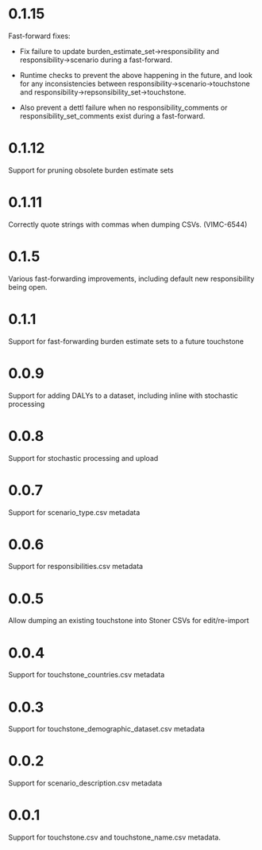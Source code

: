 # 0.1.15

Fast-forward fixes:

  * Fix failure to update burden_estimate_set->responsibility 
    and responsibility->scenario during a fast-forward.

  * Runtime checks to prevent the above happening in the future, and look for any inconsistencies
    between responsibility->scenario->touchstone and responsibility->repsonsibility_set->touchstone.

  * Also prevent a dettl failure when no responsibility_comments or responsibility_set_comments exist
    during a fast-forward.

# 0.1.12

Support for pruning obsolete burden estimate sets

# 0.1.11

Correctly quote strings with commas when dumping CSVs. (VIMC-6544)

# 0.1.5

Various fast-forwarding improvements, including default new responsibility being open.

# 0.1.1

Support for fast-forwarding burden estimate sets to a future touchstone

# 0.0.9

Support for adding DALYs to a dataset, including inline with stochastic processing

# 0.0.8

Support for stochastic processing and upload

# 0.0.7

Support for scenario_type.csv metadata

# 0.0.6

Support for responsibilities.csv metadata

# 0.0.5

Allow dumping an existing touchstone into Stoner CSVs for edit/re-import

# 0.0.4

Support for touchstone_countries.csv metadata

# 0.0.3

Support for touchstone_demographic_dataset.csv metadata

# 0.0.2

Support for scenario_description.csv metadata

# 0.0.1

Support for touchstone.csv and touchstone_name.csv metadata.

